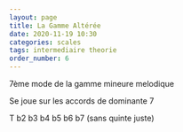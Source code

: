 ```yaml
---
layout: page
title: La Gamme Altérée
date: 2020-11-19 10:30
categories: scales
tags: intermediaire theorie
order_number: 6
---
```


7ème mode de la gamme mineure melodique

Se joue sur les accords de dominante 7

T b2 b3 b4 b5 b6 b7 (sans quinte juste)
